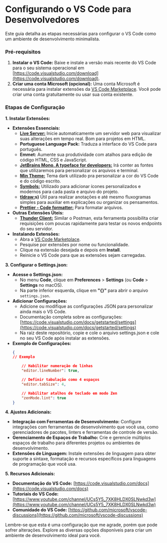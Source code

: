 # Configurando o VS Code para Desenvolvedores

Este guia detalha as etapas necessárias para configurar o VS Code como um ambiente de desenvolvimento minimalista.

### Pré-requisitos

1. **Instalar o VS Code:** Baixe e instale a versão mais recente do VS Code para o seu sistema operacional em [https://code.visualstudio.com/download](https://code.visualstudio.com/download).
2. **Criar uma conta Microsoft (opcional):** Uma conta Microsoft é necessária para instalar extensões da [VS Code Marketplace](https://marketplace.visualstudio.com/). Você pode criar uma conta gratuitamente ou usar sua conta existente.

### Etapas de Configuração

**1. Instalar Extensões:**

* **Extensões Essenciais:**
    * **[Live Server:](https://marketplace.visualstudio.com/items?itemName=ritwickdey.LiveServer)** Inicie automaticamente um servidor web para visualizar suas alterações em tempo real. Bom para projetos em HTML.
    * **Portuguese Language Pack:** Traduza a interface do VS Code para português.
    * **Emmet:** Aumente sua produtividade com atalhos para edição de código HTML, CSS e JavaScript.
    * **[JetBrains Mono. A typeface for developers​:](https://marketplace.visualstudio.com/items?itemName=NarasimaPandiyan.jetbrainsmono)** Irá conter as fontes que utilizaremos para personalizar os arquivos e terminal.
    * **[Min Theme​:]((https://marketplace.visualstudio.com/items?itemName=miguelsolorio.min-theme)o)** Tema dark utilizado pra personalizar a cor do VS Code e do código escrito.
    * **[Symbols:](https://marketplace.visualstudio.com/items?itemName=miguelsolorio.symbols)** Utilizado para adicionar ícones personalizados e modernos para cada pasta e arquivo do projeto.
    * **[tldraw:](https://marketplace.visualstudio.com/items?itemName=tldraw-org.tldraw-vscode)s)** Útil para realizar anotações e até mesmo fluxogramas simples para auxiliar em explicações ou organizar os pensamentos.
    * **[Prettier - Code formatter:](https://marketplace.visualstudio.com/items?itemName=esbenp.prettier-vscode)** Para formatar arquivos.
* **Outras Extensões Úteis:**
    * **[Thunder Client:](https://marketplace.visualstudio.com/items?itemName=rangav.vscode-thunder-client)** Similar o Postman, esta ferramenta possibilita criar requisições com poucas rapidamente para testar os novos endpoints do seu servidor.
* **Instalando Extensões:**
    * Abra a [VS Code Marketplace](https://marketplace.visualstudio.com/).
    * Pesquise por extensões por nome ou funcionalidade.
    * Clique na extensão desejada e depois em **Install**.
    * Reinicie o VS Code para que as extensões sejam carregadas.

**3. Configurar o Settings.json:**

* **Acesse o Settings.json:**
    * No menu **Code**, clique em **Preferences** > **Settings** (ou **Code** > **Settings** no macOS).
    * Na parte inferior esquerda, clique em **"{}"** para abrir o arquivo `settings.json`.
* **Adicionar Configurações:**
    * Adicione ou modifique as configurações JSON para personalizar ainda mais o VS Code.
    * Documentação completa sobre as configurações: [https://code.visualstudio.com/docs/getstarted/settings](https://code.visualstudio.com/docs/getstarted/settings)
    * Na raiz deste repositório, copie e cole o arquivo settings.json e cole no seu VS Code após instalar as extensões.
* **Exemplo de Configurações:**
    ```json
    {
    // Exemplo
    
        // Habilitar numeração de linhas
        "editor.lineNumber": true,

        // Definir tabulação como 4 espaços
        "editor.tabSize": 4,

        // Habilitar atalhos de teclado em modo Zen
        "zenMode.lint": true
    }
    ```

**4. Ajustes Adicionais:**

* **Integração com Ferramentas de Desenvolvimento:** Configure integrações com ferramentas de desenvolvimento que você usa, como gerenciadores de pacotes, linters e ferramentas de controle de versão.
* **Gerenciamento de Espaços de Trabalho:** Crie e gerencie múltiplos espaços de trabalho para diferentes projetos ou ambientes de desenvolvimento.
* **Extensões de Linguagem:** Instale extensões de linguagem para obter suporte a sintaxe, formatação e recursos específicos para linguagens de programação que você usa.

**5. Recursos Adicionais:**

* **Documentação do VS Code:** [https://code.visualstudio.com/docs](https://code.visualstudio.com/docs)
* **Tutoriais do VS Code:** [https://www.youtube.com/channel/UCs5Y5_7XK8HLDX0SLNwkd3w](https://www.youtube.com/channel/UCs5Y5_7XK8HLDX0SLNwkd3w)
* **Comunidade do VS Code:** [https://github.com/microsoft/vscode-discussions](https://github.com/microsoft/vscode-discussions)

Lembre-se que esta é uma configuração que me agrade, porém que pode sofrer alterações. Explore as diversas opções disponíveis para criar um ambiente de desenvolvimento ideal para você.

